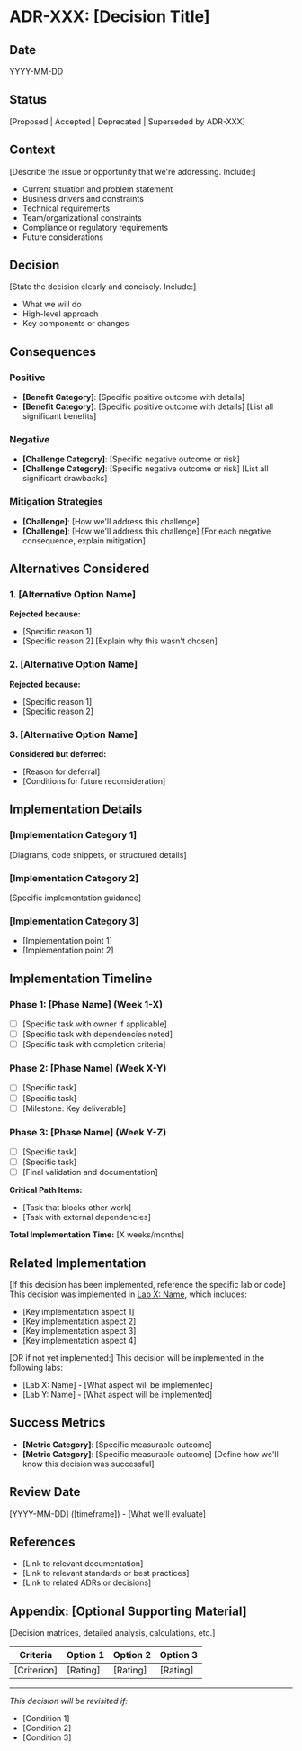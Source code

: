 # ADR-XXX: [Decision Title]

## Date
YYYY-MM-DD

## Status
[Proposed | Accepted | Deprecated | Superseded by ADR-XXX]

## Context
[Describe the issue or opportunity that we're addressing. Include:]
- Current situation and problem statement
- Business drivers and constraints
- Technical requirements
- Team/organizational constraints
- Compliance or regulatory requirements
- Future considerations

## Decision
[State the decision clearly and concisely. Include:]
- What we will do
- High-level approach
- Key components or changes

## Consequences

### Positive
- **[Benefit Category]**: [Specific positive outcome with details]
- **[Benefit Category]**: [Specific positive outcome with details]
[List all significant benefits]

### Negative
- **[Challenge Category]**: [Specific negative outcome or risk]
- **[Challenge Category]**: [Specific negative outcome or risk]
[List all significant drawbacks]

### Mitigation Strategies
- **[Challenge]**: [How we'll address this challenge]
- **[Challenge]**: [How we'll address this challenge]
[For each negative consequence, explain mitigation]

## Alternatives Considered

### 1. [Alternative Option Name]
**Rejected because:**
- [Specific reason 1]
- [Specific reason 2]
[Explain why this wasn't chosen]

### 2. [Alternative Option Name]
**Rejected because:**
- [Specific reason 1]
- [Specific reason 2]

### 3. [Alternative Option Name]
**Considered but deferred:**
- [Reason for deferral]
- [Conditions for future reconsideration]

## Implementation Details

### [Implementation Category 1]
[Diagrams, code snippets, or structured details]

### [Implementation Category 2]
[Specific implementation guidance]

### [Implementation Category 3]
- [Implementation point 1]
- [Implementation point 2]

## Implementation Timeline

### Phase 1: [Phase Name] (Week 1-X)
- [ ] [Specific task with owner if applicable]
- [ ] [Specific task with dependencies noted]
- [ ] [Specific task with completion criteria]

### Phase 2: [Phase Name] (Week X-Y)
- [ ] [Specific task]
- [ ] [Specific task]
- [ ] [Milestone: Key deliverable]

### Phase 3: [Phase Name] (Week Y-Z)
- [ ] [Specific task]
- [ ] [Specific task]
- [ ] [Final validation and documentation]

**Critical Path Items:**
- [Task that blocks other work]
- [Task with external dependencies]

**Total Implementation Time:** [X weeks/months]

## Related Implementation
[If this decision has been implemented, reference the specific lab or code]
This decision was implemented in [Lab X: Name](../../labs/lab-XX-name/README.md), which includes:
- [Key implementation aspect 1]
- [Key implementation aspect 2]
- [Key implementation aspect 3]
- [Key implementation aspect 4]

[OR if not yet implemented:]
This decision will be implemented in the following labs:
- [Lab X: Name] - [What aspect will be implemented]
- [Lab Y: Name] - [What aspect will be implemented]

## Success Metrics
- **[Metric Category]**: [Specific measurable outcome]
- **[Metric Category]**: [Specific measurable outcome]
[Define how we'll know this decision was successful]

## Review Date
[YYYY-MM-DD] ([timeframe]) - [What we'll evaluate]

## References
- [Link to relevant documentation]
- [Link to relevant standards or best practices]
- [Link to related ADRs or decisions]

## Appendix: [Optional Supporting Material]

[Decision matrices, detailed analysis, calculations, etc.]

| Criteria | Option 1 | Option 2 | Option 3 |
|----------|----------|----------|----------|
| [Criterion] | [Rating] | [Rating] | [Rating] |

---

*This decision will be revisited if:*
- [Condition 1]
- [Condition 2]
- [Condition 3]